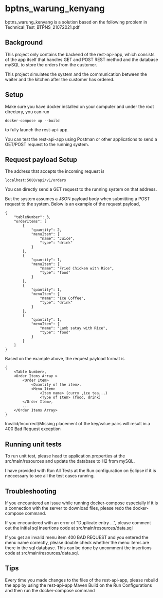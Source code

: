 # bptns_warung_kenyang

bptns_warung_kenyang is a solution based on the following problem in Technical_Test_BTPNS_21072021.pdf

## Background
This project only contains the backend of the rest-api-app, which consists of the app itself that handles 
GET and POST REST method and the database mySQL to store the orders from the customer.

This project simulates the system and the communication between the waiter and the kitchen after the customer
has ordered.

## Setup
Make sure you have docker installed on your computer
and under the root directory, you can run 
```
docker-compose up --build
```
to fully launch the rest-api-app.

You can test the rest-api-app using Postman or other applications to send a GET/POST request to the
running system.

## Request payload Setup
The address that accepts the incoming request is
```
localhost:5000/api/v1/orders
```
You can directly send a GET request to the running system on that address.

But the system assumes a JSON payload body when submitting a POST request to the system.
Below is an example of the request payload,
```
{
    "tableNumber": 3,
    "orderItems": [
        {
            "quantity": 2,
            "menuItem": {
                "name": "Juice",
                "type": "drink"
            }
        },
        {
            "quantity": 1,
            "menuItem": {
                "name": "Fried Chicken with Rice",
                "type": "food"
            }
        },
        {
            "quantity": 1,
            "menuItem": {
                "name": "Ice Coffee",
                "type": "drink"
            }
        },
        {
            "quantity": 1,
            "menuItem": {
                "name": "Lamb satay with Rice",
                "type": "food"
            }
        }
    ]
}
```

Based on the example above, 
the request payload format is 
```
{
    <Table Number>,
    <Order Items Array > 
        <Order Item>
            <Quantity of the item>,
            <Menu Item>
                <Item name> (curry ,ice tea...)
                <Type of Item> (food, drink)
        </Order Item>,
        ...
    </Order Items Array>
}
```

Invalid/Incorrect/Missing placement of the key/value pairs will result in a 400 Bad Request exception

## Running unit tests

To run unit test, please head to application.properties at the src/main/resources
and update the database to H2 from mySQL.

I have provided with Run All Tests at the Run configuration on Eclipse if it is neccessary to see all the test cases running.


## Troubleshooting

If you encountered an issue while running docker-compose especially if it is a 
connection with the server to download files, please redo the docker-compose command.

If you encountered with an error of "Duplicate entry ...", please comment out the
initial sql insertions code at src/main/resources/data.sql

If you get an invalid menu item 400 BAD REQUEST and you entered the menu name correctly, please double check whether the menu items are there in the sql database. This can be done by uncomment the insertions code at src/main/resources/data.sql.


## Tips

Every time you made changes to the files of the rest-api-app, please rebuild the app by using the rest-api-app Maven Build on the Run Configurations and then run the docker-compose command

